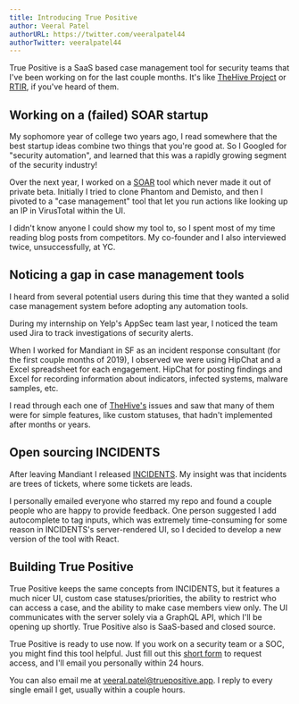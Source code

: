 ```yaml
---
title: Introducing True Positive
author: Veeral Patel
authorURL: https://twitter.com/veeralpatel44
authorTwitter: veeralpatel44
---
```


True Positive is a SaaS based case management tool for security teams that I've been working on for the last couple months. It's like
[TheHive Project](https://github.com/TheHive-Project/TheHive) or [RTIR](https://bestpractical.com/rtir), if you've heard of them.

## Working on a (failed) SOAR startup

My sophomore year of college two years ago, I read somewhere that the best startup ideas combine two things that you're good at. So I Googled for "security automation", and learned that this was a rapidly growing segment of the security industry!

Over the next year, I worked on a [SOAR](https://swimlane.com/solutions/security-automation-and-orchestration/) tool which never made it out of private beta. Initially I tried to clone Phantom and Demisto, and then I pivoted to a "case management" tool that let you run actions like looking up an IP in VirusTotal within the UI.

I didn't know anyone I could show my tool to, so I spent most of my time reading blog posts from competitors. My co-founder and I also interviewed twice, unsuccessfully, at YC.

## Noticing a gap in case management tools

I heard from several potential users during this time that they wanted a solid case management system before adopting any automation tools.

During my internship on Yelp's AppSec team last year, I noticed the team used Jira to track investigations of security alerts.

When I worked for Mandiant in SF as an incident response consultant (for the first couple months of 2019), I observed we were using HipChat and a Excel spreadsheet for each engagement. HipChat for posting findings and Excel for recording information about indicators, infected systems, malware samples, etc.

I read through each one of [TheHive's](https://github.com/TheHive-Project/TheHive) issues and saw that many of them were for simple features, like custom statuses, that hadn't implemented after months or years.

## Open sourcing INCIDENTS

After leaving Mandiant I released [INCIDENTS](https://github.com/veeral-patel/incidents). My insight was that incidents are trees of tickets, where some tickets are leads.

I personally emailed everyone who starred my repo and found a couple people who are happy to provide feedback. One person suggested I add autocomplete to tag inputs, which was extremely time-consuming for some reason in INCIDENTS's server-rendered UI, so I decided to develop a new version of the tool with React.

## Building True Positive

True Positive keeps the same concepts from INCIDENTS, but it features a much nicer UI, custom case statuses/priorities, the ability to restrict who can access a case, and the ability to make case members view only. The UI communicates with the server solely via a GraphQL API, which I'll be opening up shortly. True Positive also is SaaS-based and closed source.

True Positive is ready to use now. If you work on a security team or a SOC, you might find this tool helpful. Just fill out this [short form](https://veeral679649.typeform.com/to/tYdvLw) to request access, and I'll email you personally within 24 hours.

You can also email me at [veeral.patel@truepositive.app](mailto:veeral.patel@truepositive.app). I reply to every single email I get, usually within a couple hours.
